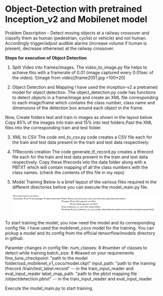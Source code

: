 # Object-Detection with pretrained Inception_v2 and Mobilenet model

Problem Description - Detect moving objects at a railway crossover and classify them as human (pedestrian, cyclist or vehicle) and not human. Accordingly trigger/adjust audible alarms (increase volume if human is present, decrease otherwise) at the railway crossover.

**Steps for execution of Object Detection**
1. Split Video into frames/images. 
The video_to_image.py file helps to achieve this with a framerate of 0.01 (image captured every 0.01sec of the video). 
                                       ![image from video](frame2051.jpg =100*20)

2. Object Detection and Mapping
I have used the inception-v2 a pretrained model for object detection. The object_detection.py code has functions to detect objects in a frame/image and create an XML file corresponding to each image/frame which contains the class number, class name and dimensions of the detection box around each object in the frame. 

Now, Create folders test and train in images as shown in the layout below. Copy 85% of the images into train and 15% into test folders.Past the XML files into the corresponding train and test folder.

3. XML to CSV
The code xml_to_csv.py code creates a CSV file each for the train and test data present in the train and test data respectively.

4. TfRecords creation
The code generate_tf_record.py creates a tfrecord file each for the train and test data present in the train and test data respectively. Copy these tfrecords into the data folder along with a PBTXT which will contain mapping of all the class numbers with the class names. (check the contents of this file in my repo)

5. Model Training
Below is a brief layput of the various files required in the different directories before you can execute the model_main.py file.

   ![layout image](layout.png)

To start training the model, you now need the model and its corresponding config file. I have used the mobilenet_coco model for the training. You can pickup a model and its config from the official tensorflow/models directory in github.

Paramter changes in config file:
num_classes: 8 #number of classes to detect while training
batch_size: 8 #based on your requirements
fine_tune_checkpoint: "path to the model folder/ssd_mobilenet_v1_coco/model.ckpt"
input_path: "path to the training tfrecord /train/test_label.record" -- in the train_input_reader and eval_input_reader
label_map_path: "path to the pbtxt mapping file /objectdetection.pbtxt" -- in the train_input_reader and eval_input_reader

Execute the model_main.py to start training.
